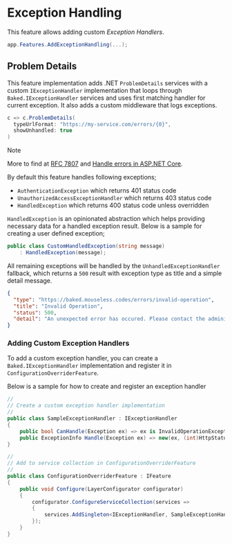 # Exception Handling

This feature allows adding custom _Exception Handlers_.

```csharp
app.Features.AddExceptionHandling(...);
```

## Problem Details

This feature implementation adds .NET `ProblemDetails` services with a custom
`IExceptionHandler` implementation that loops through `Baked.IExceptionHandler`
services and uses first matching handler for current exception. It also adds a
custom middleware that logs exceptions.

```csharp
c => c.ProblemDetails(
  typeUrlFormat: "https://my-service.com/errors/{0}",
  showUnhandled: true
)
```

> [!NOTE]
>
> More to find at [RFC 7807][rfc] and [Handle errors in ASP.NET Core][dotnet].

By default this feature handles following exceptions;

- `AuthenticationException` which returns 401 status code
- `UnauthorizedAccessExceptionHandler` which returns 403 status code
- `HandledException` which returns 400 status code unless overridden

`HandledException` is an opinionated abstraction which helps providing
necessary data for a handled exception result. Below is a sample for creating
a user defined exception;

```csharp
public class CustomHandledException(string message)
    : HandledException(message);
```

All remaining exceptions will be handled by the `UnhandledExceptionHandler`
fallback, which returns a `500` result with exception type as title and a
simple detail message.

```json
{
  "type": "https://baked.mouseless.codes/errors/invalid-operation",
  "title": "Invalid Operation",
  "status": 500,
  "detail": "An unexpected error has occured. Please contact the administrator."
}
```

### Adding Custom Exception Handlers

To add a custom exception handler, you can create a
`Baked.IExceptionHandler` implementation and register it in
`ConfigurationOverriderFeature`.

Below is a sample for how to create and register an exception handler

```csharp
//
// Create a custom exception handler implementation
//
public class SampleExceptionHandler : IExceptionHandler
{
    public bool CanHandle(Exception ex) => ex is InvalidOperationException;
    public ExceptionInfo Handle(Exception ex) => new(ex, (int)HttpStatusCode.BadRequest, ex.Message);
}

//
// Add to service collection in ConfigurationOverriderFeature
//
public class ConfigurationOverriderFeature : IFeature
{
    public void Configure(LayerConfigurator configurator)
    {
        configurator.ConfigureServiceCollection(services =>
        {
            services.AddSingleton<IExceptionHandler, SampleExceptionHandler>();
        });
    }
}
```

[rfc]: https://www.rfc-editor.org/rfc/rfc7807.html
[dotnet]: https://learn.microsoft.com/en-us/aspnet/core/fundamentals/error-handling?view=aspnetcore-9.0&source=recommendations#problem-details
